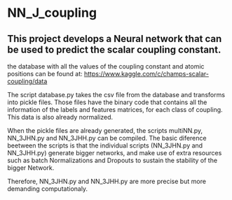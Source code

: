 # NN_J_coupling
## This project develops a Neural network that can be used to predict the scalar coupling constant.

the database with all the values of the coupling constant and atomic positions can be found at: https://www.kaggle.com/c/champs-scalar-coupling/data

The script database.py takes the csv file from the database and transforms into pickle files. Those files have the binary code that contains all the information of the labels and features matrices, for each class of coupling. This data is also already normalized.

When the pickle files are already generated, the scripts multiNN.py, NN_3JHN.py and NN_3JHH.py can be compiled. The basic diference beetween the scripts is that the individual scripts (NN_3JHN.py and NN_3JHH.py) generate bigger networks, and make use of extra resources such as batch Normalizations and Dropouts to sustain the stability of the bigger Network.

Therefore, NN_3JHN.py and NN_3JHH.py are more precise but more demanding computationaly.
